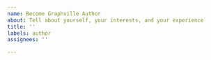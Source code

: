 ```yaml
---
name: Become Graphville Author
about: Tell about yourself, your interests, and your experience
title: ''
labels: author
assignees: ''

---
```



